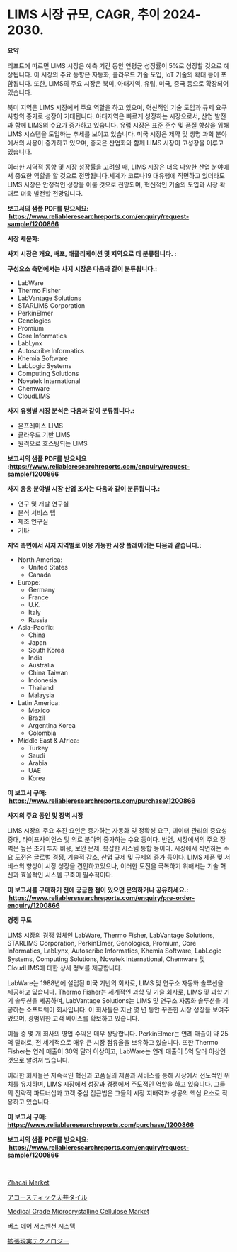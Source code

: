 <p><h1>LIMS 시장 규모, CAGR, 추이 2024-2030.</h1></p><p><strong>요약</strong></p>
<p><p>리포트에 따르면 LIMS 시장은 예측 기간 동안 연평균 성장률이 5%로 성장할 것으로 예상됩니다. 이 시장의 주요 동향은 자동화, 클라우드 기술 도입, IoT 기술의 확대 등이 포함됩니다. 또한, LIMS의 주요 시장은 북미, 아태지역, 유럽, 미국, 중국 등으로 확장되어 있습니다.</p><p>북미 지역은 LIMS 시장에서 주요 역할을 하고 있으며, 혁신적인 기술 도입과 규제 요구 사항의 증가로 성장이 기대됩니다. 아태지역은 빠르게 성장하는 시장으로서, 산업 발전과 함께 LIMS의 수요가 증가하고 있습니다. 유럽 시장은 표준 준수 및 품질 향상을 위해 LIMS 시스템을 도입하는 추세를 보이고 있습니다. 미국 시장은 제약 및 생명 과학 분야에서의 사용이 증가하고 있으며, 중국은 산업화와 함께 LIMS 시장이 고성장을 이루고 있습니다.</p><p>이러한 지역적 동향 및 시장 성장률을 고려할 때, LIMS 시장은 더욱 다양한 산업 분야에서 중요한 역할을 할 것으로 전망됩니다.세계가 코로나19 대유행에 직면하고 있더라도 LIMS 시장은 안정적인 성장을 이룰 것으로 전망되며, 혁신적인 기술의 도입과 시장 확대로 더욱 발전할 전망입니다.</p></p>
<p><strong>보고서의 샘플 PDF를 받으세요: &nbsp;<a href="https://www.reliableresearchreports.com/enquiry/request-sample/1200866">https://www.reliableresearchreports.com/enquiry/request-sample/1200866</a></strong></p>
<p><strong>시장 세분화:</strong></p>
<p><strong> 사지 시장은 개요, 배포, 애플리케이션 및 지역으로 더 분류됩니다. :</strong></p>
<p><strong>구성요소 측면에서는 사지 시장은 다음과 같이 분류됩니다.:</strong></p>
<p><ul><li>LabWare</li><li>Thermo Fisher</li><li>LabVantage Solutions</li><li>STARLIMS Corporation</li><li>PerkinElmer</li><li>Genologics</li><li>Promium</li><li>Core Informatics</li><li>LabLynx</li><li>Autoscribe Informatics</li><li>Khemia Software</li><li>LabLogic Systems</li><li>Computing Solutions</li><li>Novatek International</li><li>Chemware</li><li>CloudLIMS</li></ul></p>
<p><strong> 사지 유형별 시장 분석은 다음과 같이 분류됩니다.:</strong></p>
<p><ul><li>온프레미스 LIMS</li><li>클라우드 기반 LIMS</li><li>원격으로 호스팅되는 LIMS</li></ul></p>
<p><strong>보고서의 샘플 PDF를 받으세요 :<a href="https://www.reliableresearchreports.com/enquiry/request-sample/1200866">https://www.reliableresearchreports.com/enquiry/request-sample/1200866</a></strong></p>
<p><strong> 사지 응용 분야별 시장 산업 조사는 다음과 같이 분류됩니다.:</strong></p>
<p><ul><li>연구 및 개발 연구실</li><li>분석 서비스 랩</li><li>제조 연구실</li><li>기타</li></ul></p>
<p><strong>지역 측면에서 사지 지역별로 이용 가능한 시장 플레이어는 다음과 같습니다.:</strong></p>
<p><ul>
    <li>
        North America:
        <ul>
            <li>United States</li>
            <li>Canada</li>
        </ul>
    </li>
    <li>
        Europe:
        <ul>
            <li>Germany</li>
            <li>France</li>
            <li>U.K.</li>
            <li>Italy</li>
            <li>Russia</li>
        </ul>
    </li>
    <li>
        Asia-Pacific:
        <ul>
            <li>China</li>
            <li>Japan</li>
            <li>South Korea</li>
            <li>India</li>
            <li>Australia</li>
            <li>China Taiwan</li>
            <li>Indonesia</li>
            <li>Thailand</li>
            <li>Malaysia</li>
        </ul>
    </li>
    <li>
        Latin America:
        <ul>
            <li>Mexico</li>
            <li>Brazil</li>
            <li>Argentina Korea</li>
            <li>Colombia</li>
        </ul>
    </li>
    <li>
        Middle East & Africa:
        <ul>
            <li>Turkey</li>
            <li>Saudi</li>
            <li>Arabia</li>
            <li>UAE</li>
            <li>Korea</li>
        </ul>
    </li>
    </ul></p>
<p><strong>이 보고서 구매: &nbsp;<a href="https://www.reliableresearchreports.com/purchase/1200866">https://www.reliableresearchreports.com/purchase/1200866</a></strong></p>
<p><strong>사지의 주요 동인 및 장벽 시장</strong></p>
<p><p>LIMS 시장의 주요 추진 요인은 증가하는 자동화 및 정확성 요구, 데이터 관리의 중요성 증대, 라이프사이언스 및 의료 분야의 증가하는 수요 등이다. 반면, 시장에서의 주요 장벽은 높은 초기 투자 비용, 보안 문제, 복잡한 시스템 통합 등이다. 시장에서 직면하는 주요 도전은 글로벌 경쟁, 기술적 감소, 산업 규제 및 규제의 증가 등이다. LIMS 제품 및 서비스의 향상이 시장 성장을 견인하고있으나, 이러한 도전을 극복하기 위해서는 기술 혁신과 효율적인 시스템 구축이 필수적이다.</p></p>
<p><strong>이 보고서를 구매하기 전에 궁금한 점이 있으면 문의하거나 공유하세요.: &nbsp;<a href="https://www.reliableresearchreports.com/enquiry/pre-order-enquiry/1200866">https://www.reliableresearchreports.com/enquiry/pre-order-enquiry/1200866</a></strong></p>
<p><strong>경쟁 구도</strong></p>
<p><p>LIMS 시장의 경쟁 업체인 LabWare, Thermo Fisher, LabVantage Solutions, STARLIMS Corporation, PerkinElmer, Genologics, Promium, Core Informatics, LabLynx, Autoscribe Informatics, Khemia Software, LabLogic Systems, Computing Solutions, Novatek International, Chemware 및 CloudLIMS에 대한 상세 정보를 제공합니다. </p><p>LabWare는 1988년에 설립된 미국 기반의 회사로, LIMS 및 연구소 자동화 솔루션을 제공하고 있습니다. Thermo Fisher는 세계적인 과학 및 기술 회사로, LIMS 및 과학 기기 솔루션을 제공하며, LabVantage Solutions는 LIMS 및 연구소 자동화 솔루션을 제공하는 소프트웨어 회사입니다. 이 회사들은 지난 몇 년 동안 꾸준한 시장 성장을 보여주었으며, 광범위한 고객 베이스를 확보하고 있습니다.</p><p>이들 중 몇 개 회사의 영업 수익은 매우 상당합니다. PerkinElmer는 연례 매출이 약 25억 달러로, 전 세계적으로 매우 큰 시장 점유율을 보유하고 있습니다. 또한 Thermo Fisher는 연례 매출이 30억 달러 이상이고, LabWare는 연례 매출이 5억 달러 이상인 것으로 알려져 있습니다.</p><p>이러한 회사들은 지속적인 혁신과 고품질의 제품과 서비스를 통해 시장에서 선도적인 위치를 유지하며, LIMS 시장에서 성장과 경쟁에서 주도적인 역할을 하고 있습니다. 그들의 전략적 파트너십과 고객 중심 접근법은 그들의 시장 지배력과 성공의 핵심 요소로 작용하고 있습니다.</p></p>
<p><strong>이 보고서 구매: &nbsp; <a href="https://www.reliableresearchreports.com/purchase/1200866">https://www.reliableresearchreports.com/purchase/1200866</a></strong></p>
<p><strong>보고서의 샘플 PDF를 받으세요: &nbsp;<a href="https://www.reliableresearchreports.com/enquiry/request-sample/1200866">https://www.reliableresearchreports.com/enquiry/request-sample/1200866</a></strong><strong></strong></p>
<p>&nbsp;</p>
<p><p><a href="https://view.publitas.com/reportprime-1/zhacai-market-size-growing-and-forecasted-for-period-from-2024-2031-and-provides-complete-market-analysis-of-this-market/">Zhacai Market</a></p><p><a href="https://github.com/bevdtkn4419963/Market-Research-Report-List-1/blob/main/4919067523.md">アコースティック天井タイル</a></p><p><a href="https://github.com/prosalinda88/Market-Research-Report-List-3/blob/main/medical-grade-microcrystalline-cellulose-market.md">Medical Grade Microcrystalline Cellulose Market</a></p><p><a href="https://medium.com/@jerrodhilll68/%EB%B2%84%EC%8A%A4-%EA%B3%B5%EA%B8%B0-%EC%84%9C%EC%8A%A4%ED%8E%9C%EC%85%98-%EC%8B%9C%EC%8A%A4%ED%85%9C-%EC%8B%9C%EC%9E%A5%EC%9D%80-%EC%8B%9C%EC%9E%A5-%EC%A0%90%EC%9C%A0%EC%9C%A8-%EC%8B%9C%EC%9E%A5-%EB%8F%99%ED%96%A5-%EB%B0%8F-%EC%8B%9C%EC%9E%A5-%EC%84%B1%EC%9E%A5%EC%97%90-%EB%8C%80%ED%95%9C-%EC%A0%95%EB%B3%B4%EB%A5%BC-%EC%A0%9C%EA%B3%B5%ED%95%A9%EB%8B%88%EB%8B%A4-f207892d325a">버스 에어 서스펜션 시스템</a></p><p><a href="https://medium.com/@dm15982023/%E6%8B%A1%E5%BC%B5%E7%8F%BE%E5%AE%9F%E6%8A%80%E8%A1%93%E5%B8%82%E5%A0%B4-2031%E5%B9%B4%E3%81%BE%E3%81%A7%E3%81%AE%E3%83%88%E3%83%AC%E3%83%B3%E3%83%89-%E4%BA%88%E6%B8%AC-%E7%AB%B6%E4%BA%89%E5%88%86%E6%9E%90-f72dede44639">拡張現実テクノロジー</a></p></p>